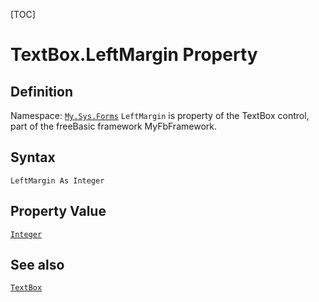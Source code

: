 [TOC]
# TextBox.LeftMargin Property

## Definition
Namespace: [`My.Sys.Forms`](My.Sys.Forms.md)
`LeftMargin` is property of the TextBox control, part of the freeBasic framework MyFbFramework.
## Syntax
```freeBasic
LeftMargin As Integer
```
## Property Value
[`Integer`]("https://www.freebasic.net/wiki/KeyPgInteger")
## See also
[`TextBox`](TextBox.md)
